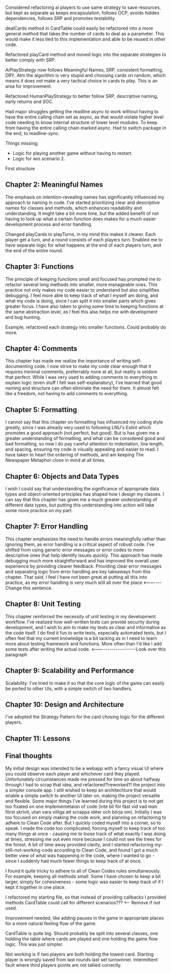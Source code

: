 Considered refactoring ai players to use same strategy to save resources, but kept as separate as keeps encapsulation, follows OCP, avoids hidden dependencies, follows SRP and promotes testability.

dealCards method in CardTable could easily be refactored into a more general method that takes the number of cards to deal as a parameter. This would make it less tied to this implementation and able to be reused in other code.

Refactored playCard method and moved logic into the separate strategies to better comply with SRP.

AiPlayStrategy now follows Meaningful Names, SRP, consistent formatting, DRY. Atm the algorithm is very stupid and choosing cards on random, which means it does not make a very tactical choice in cards to play. This is an area for improvement.

Refactored HumanPlayStrategy to better follow SRP, descriptive naming, early returns and SOC.

Had major struggles getting the readline async to work without having to have the entire calling chain set as async, as that would violate higher level code needing to know internal structure of lower level modules.
To keep from having the entire calling chain marked async. Had to switch package in the end, to readline-sync.

Things missing;

* Logic for playing another game without having to restart.
* Logic for win scenario 2.



First structure

## Chapter 2: Meaningful Names
The emphasis on intention-revealing names has significantly influenced my approach to naming in code. I’ve started prioritizing clear and descriptive names for classes and methods, which enhances readability and understanding. It might take a bit more time, but the added benefit of not having to look up what a certain function does makes for a much easier development process and error handling.

Changed playCards to playTurns, in my mind this makes it clearer. Each player get a turn, and a round consists of each players turn. Enabled me to have separate logic for what happens at the end of each players turn, and the end of the entire round.

## Chapter 3: Functions
The principle of keeping functions small and focused has prompted me to refactor several long methods into smaller, more manageable ones. This practice not only makes my code easier to understand but also simplifies debugging. I feel more able to keep track of what I myself am doing, and what my code is doing, since I can split it into smaller parts which gives greater focus. I have also taken to giving some time to keeping functions at the same abstraction level, as I feel this also helps me with development and bug hunting.

Example, refactored each strategy into smaller functions. Could probably do more.

## Chapter 4: Comments
This chapter has made me realize the importance of writing self-documenting code. I now strive to make my code clear enough that it requires minimal comments, preferrably none at all, but reality is seldom that perfect. While I was very used to adding comments to everything to explain logic (even stuff I felt was self-explanatory), I’ve learned that good naming and structure can often eliminate the need for them. It almost felt like a freedom, not having to add comments to everything.

## Chapter 5: Formatting
I cannot say that this chapter on formatting has influenced my coding style greatly, since I was already very used to following LNU's Eslint which promotes a good approach (not perfect, but good). But is has given me a greater understanding of formatting, and what can be considered good and bad formatting, so now I do pay careful attention to indentation, line length, and spacing, ensuring my code is visually appealing and easier to read. I have taken to heart the ordering of methods, and am keeping The Newspaper Metaphor close in mind at all times.

## Chapter 6: Objects and Data Types
I wish I could say that understanding the significance of appropriate data types and object-oriented principles has shaped how I design my classes. I can say that this chapter has given me a much greater understanding of different data types, but putting this understanding into action will take some more practice on my part.

## Chapter 7: Error Handling
This chapter emphasizes the need to handle errors meaningfully rather than ignoring them, as error handling is a critical aspect of robust code. I’ve shifted from using generic error messages or error codes to more descriptive ones that help identify issues quickly. This approach has made debugging much more straightforward and has improved the overall user experience by providing clearer feedback. Providing clear error messages and separating logic from error handling are key takeaways from this chapter. That said, I feel I have not been great at putting all this into practice, as my error handling is very much still all over the place <------ Change this sentence.

## Chapter 8: Unit Testing
This chapter reinforced the necessity of unit testing in my development workflow. I’ve realized how well-written tests can provide security during development, and I wish to aim to make my tests as clear and informative as the code itself. I do find it fun to write tests, especially automated tests, but I often feel that my current knowledge is a bit lacking as in I need to learn more about testing framework and functions. More often than I'd like I add some tests after writing the actual code.
<-------------------Look over this paragraph

## Chapter 9: Scalability and Performance
Scalability: I've tried to make it so that the core logic of the game can easily be ported to other UIs, with a simple switch of two handlers.

## Chapter 10: Design and Architecture
I've adopted the Strategy Pattern for the card chosing logic for the different players.

## Chapter 11: Lessons


## Final thoughts
My initial design was intended to be a webapp with a fancy visual UI where you could observe each player and whichever card they played. Unfortunately circumstances made me pressed for time so about halfway through I had to scrap that idea, and refactored?!reworked?! the project into a simpler console app. I still wished to keep an architechture that would enable a simple switch to another UI later on, making the project versatile and flexible.
Some major things I've learned during this project is to not get too fixated on one implementetaion of code (inte bli för fäst vid vad man först skrivit, utan vara villiga att scrappa idéer och börja om). Initially I was too focused on simply making the code work, and planning on refactoring to adhere to Clean Code after. But I quickly coded myself into a corner, so to speak. I made the code too complicated, forcing myself to keep track of too many things at once - causing me to loose track of what exactly I was doing at times, stressing me out even more because I could not see the trees for the forest.
A bit of time away provided clarity, and I started refactoring my-still-not-working-code according to Clean Code, and found I got a much better view of what was happening in the code, where I wanted to go - since I suddenly had much fewer things to keep track of at once.

I found it quite tricky to adhere to all of Clean Codes rules simultaneously. For example, keeping all methods small. Some I have chosen to keep a bit larger, simply for cohesiveness - some logic was easier to keep track of if I kept it together in one place.

I refactored my starting file, so that instead of providing callbacks I provided methods CardTable could call for different scenarios??? <-- Remove if not used.

Improvement needed, like adding pauses in the game in appropriate places for a more natural feeling flow of the game.

CardTable is quite big. Should probably be split into several classes, one holding the table where cards are played and one holding the game flow logic. This was just simpler.

Not working is if two players are both holding the lowest card.
Starting player is wrongly saved from last rounds last set turnwinner.
Intermittent fault where third players points are not tallied correctly.